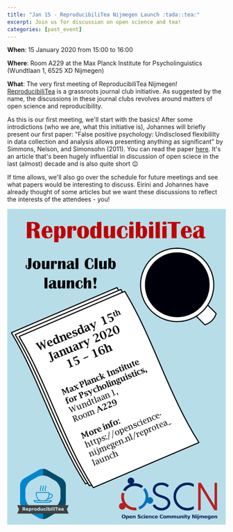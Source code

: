 ```yaml
---
title: "Jan 15 - ReproducibiliTea Nijmegen Launch :tada::tea:"
excerpt: Join us for discussion on open science and tea!
categories: [past_event]
---
```


**When**: 15 January 2020 from 15:00 to 16:00

**Where**: Room A229 at the Max Planck Institute for Psycholinguistics (Wundtlaan 1, 6525 XD Nijmegen)

**What**: The very first meeting of ReproducibiliTea Nijmegen! [ReproducibiliTea](https://reproducibilitea.org/) is a grassroots journal club initiative. As suggested by the name, the discussions in these journal clubs revolves around matters of open science and reproducibility.

As this is our first meeting, we'll start with the basics! After some introdictions (who we are, what this initiative is), Johannes will briefly present our first paper: "False positive psychology: Undisclosed flexibililty in data collection and analysis allows presenting anything as significant" by Simmons, Nelson, and Simonsohn (2011). You can read the paper [here](https://journals.sagepub.com/doi/10.1177/0956797611417632). It's an article that's been hugely influential in discussion of open sciece in the last (almost) decade and is also quite short :wink:

If time allows, we'll also go over the schedule for future meetings and see what papers would be interesting to discuss. Eirini and Johannes have already thought of some articles but we want these discussions to reflect the interests of the attendees - you!

![flyer](../assets//images//reproTea_launch_flyer.png)
